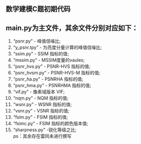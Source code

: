 数学建模C题初期代码
------
main.py为主文件，其余文件分别对应如下：<br>
-----
  1. “psnr.py” - 峰值信噪比;<br>
  2. “y_psnr.tpy” - 为亮度分量计算的峰值信噪比;<br>
  3. “ssim.py” - SSIM 指标的值;<br>
  4. “mssim.py“ - MSSIM度量的vaules;<br>
  5. “psnr_hvs.py” - PSNR-HVS 指标的值;<br>
  6. “psnr_hvsm.py” - PSNR-HVS-M 指标的值;<br>
  7. “psnr_ha.py” - PSNRHA 指标的值;<br>
  8. “psnr_hma.py” - PSNRHMA 指标的值;<br>
  9. “vif.py” - 像素域版本 VIF;<br>
  10. “nqm.py” - NQM 指标的值;<br>
  11. “wsnr.py” - WSNR 指标的值;<br>
  12. “vsnr.py” - VSNR 指标的值;<br>
  13. “fsim.py” - FSIM 指标的值;<br>
  14. “fsimc.py” - FSIM 指标的颜色版本值;<br>
  15. “sharpness.py” -锐化等级之比;<br>
ps：其余存在雷同未进行撰写<br>
